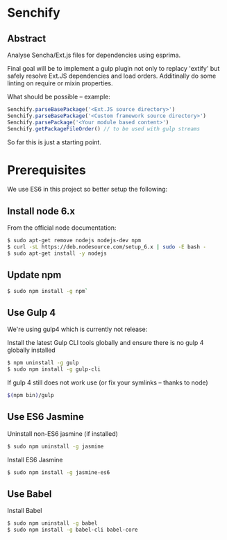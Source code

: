 # Senchify

## Abstract
Analyse Sencha/Ext.js files for dependencies using esprima. 

Final goal will be to implement a gulp plugin not only to replacy 'extify' but safely resolve Ext.JS dependencies and load orders. Additinally do some linting on require or mixin properties.

What should be possible – example:
```javascript
Senchify.parseBasePackage('<Ext.JS source directory>')
Senchify.parseBasePackage('<Custom framework source directory>')
Senchify.parsePackage('<Your module based content>')
Senchify.getPackageFileOrder() // to be used with gulp streams
```
 

So far this is just a starting point. 

# Prerequisites

We use ES6 in this project so better setup the following:

## Install node 6.x

From the official node documentation:

```bash
$ sudo apt-get remove nodejs nodejs-dev npm
$ curl -sL https://deb.nodesource.com/setup_6.x | sudo -E bash -
$ sudo apt-get install -y nodejs
```

## Update npm

```bash
$ sudo npm install -g npm`
```

## Use Gulp 4

We're using gulp4 which is currently not release:

Install the latest Gulp CLI tools globally and ensure there is no gulp 4 globally installed
```bash
$ npm uninstall -g gulp
$ sudo npm install -g gulp-cli
```

If gulp 4 still does not work use (or fix your symlinks – thanks to node)

```bash
$(npm bin)/gulp
```

## Use ES6 Jasmine

Uninstall non-ES6 jasmine (if installed)
```bash
$ sudo npm uninstall -g jasmine 
```
 
Install ES6 Jasmine
```bash
$ sudo npm install -g jasmine-es6
```
 
## Use Babel
 
Install Babel
```bash
$ sudo npm uninstall -g babel
$ sudo npm install -g babel-cli babel-core
```
 
 
 
